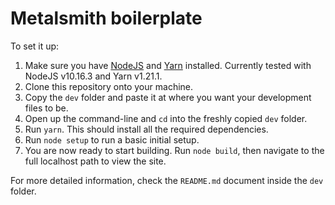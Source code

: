 # Metalsmith boilerplate

To set it up:

1. Make sure you have [NodeJS](http://nodejs.org) and [Yarn](http://yarnpkg.com/) installed. Currently tested with NodeJS v10.16.3 and Yarn v1.21.1.
2. Clone this repository onto your machine.
3. Copy the `dev` folder and paste it at where you want your development files to be.
4. Open up the command-line and `cd` into the freshly copied `dev` folder.
5. Run `yarn`. This should install all the required dependencies.
6. Run `node setup` to run a basic initial setup.
7. You are now ready to start building. Run `node build`, then navigate to the full localhost path to view the site.

For more detailed information, check the `README.md` document inside the `dev` folder.
